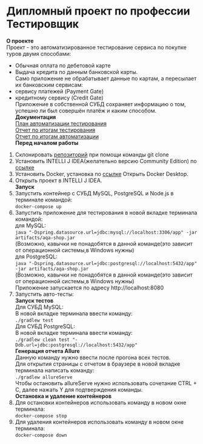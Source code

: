 # Дипломный проект по профессии Тестировщик #  
**О проекте**  
Проект - это автоматизированное тестирование сервиса по покупке туров двумя способами:  
+ Обычная оплата по дебетовой карте   
+ Выдача кредита по данным банковской карты.    
Само приложение не обрабатывает данные по картам, а пересылает их банковским сервисам:  
+ сервису платежей (Payment Gate)    
+ кредитному сервису (Credit Gate)    
Приложение в собственной СУБД  сохраняет информацию о том, успешно ли был совершён платёж
и каким способом.  
**Документация**  
[План автоматизации тестирования](https://github.com/Serg5858/diploma/blob/main/docs/Plan.md)  
[Отчет по итогам тестирования](https://github.com/Serg5858/diploma/blob/main/docs/Report.md)  
[Отчет по итогам автоматизации](https://github.com/Serg5858/diploma/blob/main/docs/Summary.md)   
**Перед началом работы**  
1. Склонировать [репозиторий](https://github.com/Serg5858/diploma) при помощи команды git clone  
2. Установить INTELLI J IDEA(желательно версию Community Edition) по [ссылке](https://www.jetbrains.com/idea/)    
3. Установить Docker, установка по [ссылке](https://github.com/netology-code/aqa-homeworks/blob/master/docker/installation.md)
Открыть Docker Desktop.   
4. Открыть проект в INTELLI J IDEA.  
**Запуск**  
5. Запустить контейнер с СУБД MySQL, PostgreSQL и Node.js в терминале командой:      
`docker-compose up`   
6. Запустить приложение для тестирования в новой вкладке терминала командой:  
для MySQL:   
`java "-Dspring.datasource.url=jdbc:mysql://localhost:3306/app" -jar artifacts/aqa-shop.jar`   
(Возможно, кавычки не понадобятся в данной команде(это зависит от операционной системы,в Windows нужны)   
для PostgreSQL:  
`java "-Dspring.datasource.url=jdbc:postgresql://localhost:5432/app" -jar artifacts/aqa-shop.jar`   
(Возможно, кавычки не понадобятся в данной команде(это зависит от операционной системы,в Windows нужны)    
Приложение запускается по адресу http://localhost:8080  
7. Запустить авто-тесты:  
**Запуск тестов**    
Для СУБД MySQL:  
В новой вкладке терминала ввести команду:  
`./gradlew test `  
Для СУБД PostgreSQL:  
В новой вкладке терминала ввести команду:  
`./gradlew clean test "-Ddb.url=jdbc:postgresql://localhost:5432/app"`    
**Генерация отчета Allure**   
Данную команду нужно ввести после прогона всех тестов.     
Для открытия страницы с отчетом в браузере в новой вкладке терминала написать команду:    
`./gradlew allureServe`   
Чтобы остановить allureServe нужно использовать сочетание CTRL + C, далее нажать Y для подтверждения
команды.  
**Остановка и удаление контейнеров**  
8. Для остановки контейнеров использовать команду в новом окне терминала:  
`docker-compose stop`   
9. Для удаления контейнеров использовать команду в новом окне терминала:  
`docker-compose down` 













